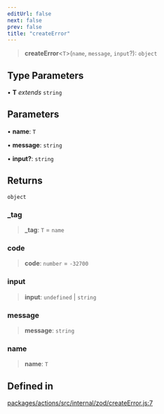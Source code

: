 ```yaml
---
editUrl: false
next: false
prev: false
title: "createError"
---
```


> **createError**\<`T`\>(`name`, `message`, `input`?): `object`

## Type Parameters

• **T** *extends* `string`

## Parameters

• **name**: `T`

• **message**: `string`

• **input?**: `string`

## Returns

`object`

### \_tag

> **\_tag**: `T` = `name`

### code

> **code**: `number` = `-32700`

### input

> **input**: `undefined` \| `string`

### message

> **message**: `string`

### name

> **name**: `T`

## Defined in

[packages/actions/src/internal/zod/createError.js:7](https://github.com/evmts/tevm-monorepo/blob/main/packages/actions/src/internal/zod/createError.js#L7)
